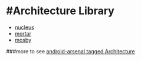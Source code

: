 #Architecture Library
===
+ [nucleus](https://github.com/konmik/nucleus)
+ [mortar](https://github.com/square/mortar)
+ [mosby](https://github.com/sockeqwe/mosby/)


###more to see
[android-arsenal tagged Architecture](https://android-arsenal.com/tag/7)
